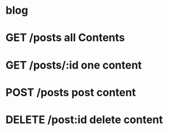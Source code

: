 # blog
# GET /posts        all Contents
# GET /posts/:id    one content
# POST /posts       post content
# DELETE /post:id   delete content
